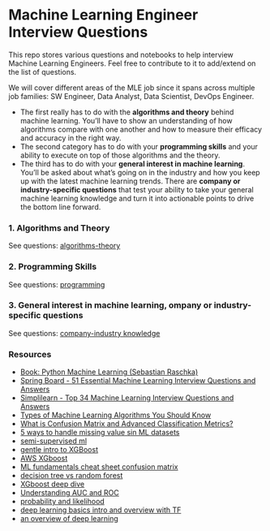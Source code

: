 # Machine Learning Engineer Interview Questions

This repo stores various questions and notebooks to help interview Machine Learning Engineers.
Feel free to contribute to it to add/extend on the list of questions.

We will cover different areas of the MLE job since it spans across multiple job families: SW Engineer, Data Analyst, Data Scientist, DevOps Engineer.
- The first really has to do with the **algorithms and theory** behind machine learning. You’ll have to show an understanding of how algorithms compare with one another and how to measure their efficacy and accuracy in the right way.
- The second category has to do with your **programming skills** and your ability to execute on top of those algorithms and the theory.
- The third has to do with your **general interest in machine learning**. You’ll be asked about what’s going on in the industry and how you keep up with the latest machine learning trends. There are **company or industry-specific questions** that test your ability to take your general machine learning knowledge and turn it into actionable points to drive the bottom line forward.


### 1. Algorithms and Theory
See questions: [algorithms-theory](questions/algorithms-theory.md)

### 2. Programming Skills
See questions: [programming](questions/programming.md)


### 3. General interest in machine learning, ompany or industry-specific questions
See questions: [company-industry knowledge](questions/company-industry-knowledge.md)



### Resources
 - [Book: Python Machine Learning (Sebastian Raschka)](https://www.amazon.com/Python-Machine-Learning-Sebastian-Raschka-ebook/dp/B00YSILNL0)
 - [Spring Board - 51 Essential Machine Learning Interview Questions and Answers](https://www.springboard.com/blog/machine-learning-interview-questions/)
 - [Simplilearn - Top 34 Machine Learning Interview Questions and Answers](https://www.simplilearn.com/tutorials/machine-learning-tutorial/machine-learning-interview-questions)
 - [Types of Machine Learning Algorithms You Should Know](https://towardsdatascience.com/types-of-machine-learning-algorithms-you-should-know-953a08248861)
 - [What is Confusion Matrix and Advanced Classification Metrics?](https://manisha-sirsat.blogspot.com/2019/04/confusion-matrix.html)
 - [5 ways to handle missing value sin ML datasets](https://analyticsindiamag.com/5-ways-handle-missing-values-machine-learning-datasets/)
 - [semi-supervised ml](https://bdtechtalks.com/2021/01/04/semi-supervised-machine-learning/)
 - [gentle intro to XGBoost](https://machinelearningmastery.com/gentle-introduction-xgboost-applied-machine-learning/)
 - [AWS XGboost](https://docs.aws.amazon.com/sagemaker/latest/dg/xgboost.html)
 - [ML fundamentals cheat sheet confusion matrix](https://shandou.medium.com/ml-fundamentals-cheat-sheet-confusion-matrix-accuracy-precision-recall-sensitivity-205a9f3d3010)
 - [decision tree vs random forest](https://www.analyticsvidhya.com/blog/2020/05/decision-tree-vs-random-forest-algorithm/)
 - [XGboost deep dive](https://medium.com/sfu-cspmp/xgboost-a-deep-dive-into-boosting-f06c9c41349)
 - [Understanding AUC and ROC](https://towardsdatascience.com/understanding-auc-roc-curve-68b2303cc9c5)
 - [probability and likelihood](https://ruccs.rutgers.edu/images/personal-charles-r-gallistel/publications/2015-APS-Bayes-for-Beginners-1-Probability-and-Likelihood---Association-for-Psychological-Science.pdf)
 - [deep learning basics intro and overview with TF](https://medium.com/tensorflow/mit-deep-learning-basics-introduction-and-overview-with-tensorflow-355bcd26baf0)
 - [an overview of deep learning](https://lilianweng.github.io/lil-log/2017/06/21/an-overview-of-deep-learning.html)
